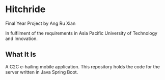 # Hitchride

Final Year Project by Ang Ru Xian

In fulfilment of the requirements in Asia Pacific University of Technology and Innovation. 

## What It Is
A C2C e-hailing mobile application. 
This repository holds the code for the server written in Java Spring Boot. 

